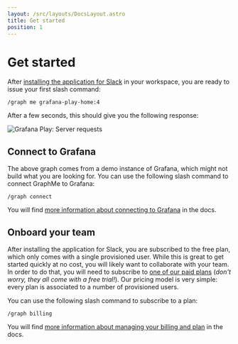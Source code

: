 ```yaml
---
layout: /src/layouts/DocsLayout.astro
title: Get started
position: 1
---
```


# Get started

After [installing the application for Slack](https://console.graphme.app/slack/install) in your workspace, you are ready to issue your first slash command:

```
/graph me grafana-play-home:4
```

After a few seconds, this should give you the following response:

![Grafana Play: Server requests](/images/graph-me-1.png)

## Connect to Grafana

The above graph comes from a demo instance of Grafana, which might not build what you are looking for.
You can use the following slash command to connect GraphMe to Grafana:

```
/graph connect
```

You will find [more information about connecting to Grafana](/docs/connect) in the docs.

## Onboard your team

After installing the application for Slack, you are subscribed to the free plan, which only comes with a single provisioned user.
While this is great to get started quickly at no cost, you will likely want to collaborate with your team.
In order to do that, you will need to subscribe to [one of our paid plans](/pricing) (*don't worry, they all come with a free trial!*).
Our pricing model is very simple: every plan is associated to a number of provisioned users.

You can use the following slash command to subscribe to a plan:

```
/graph billing
```

You will find [more information about managing your billing and plan](/docs/billing) in the docs.